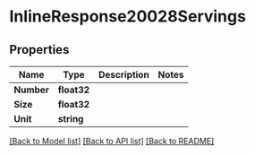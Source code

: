 # InlineResponse20028Servings

## Properties

Name | Type | Description | Notes
------------ | ------------- | ------------- | -------------
**Number** | **float32** |  | 
**Size** | **float32** |  | 
**Unit** | **string** |  | 

[[Back to Model list]](../README.md#documentation-for-models) [[Back to API list]](../README.md#documentation-for-api-endpoints) [[Back to README]](../README.md)


